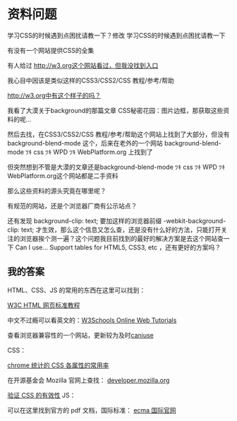# 资料问题

学习CSS的时候遇到点困扰请教一下？修改
学习CSS的时候遇到点困扰请教一下

有没有一个网站提供CSS的全集

有人给过 http://w3.org这个网站看过，但我没找到入口

我心目中因该是类似这样的CSS3/CSS2/CSS 教程/参考/帮助

http://w3.org中有这个样子的吗？

我看了大漠关于background的那篇文章 CSS秘密花园：图片边框，那获取这些资料的呢...

然后去找，在CSS3/CSS2/CSS 教程/参考/帮助这个网站上找到了大部分，但没有 background-blend-mode 这个，后来在老外的一个网站 background-blend-mode ﾂｷ css ﾂｷ WPD ﾂｷ WebPlatform.org 上找到了

但突然想到不管是大漠的文章还是background-blend-mode ﾂｷ css ﾂｷ WPD ﾂｷ WebPlatform.org这个网站都是二手资料

那么这些资料的源头究竟在哪里呢？

有规范的网站，还是个浏览器厂商有公示站点？

还有发现 background-clip: text; 要加这样的浏览器前缀 -webkit-background-clip: text; 才生效，那么这个信息又怎么查，还是没有什么好的方法，只能打开关注的浏览器挨个测一遍？这个问题我目前找到的最好的解决方案是去这个网站查一下 Can I use... Support tables for HTML5, CSS3, etc ，还有更好的方案吗？

## 我的答案

HTML、CSS、JS 的常用的东西在这里可以找到：

[W3C HTML 网页标准教程](http://www.w3chtml.com/)

中文不过瘾可以看英文的：[W3Schools Online Web Tutorials](http://www.w3schools.com/)

查看浏览器兼容性的一个网站，更新较为及时[caniuse](http://caniuse.com/)

CSS：

[chrome 统计的 CSS 各属性的常用率](https://www.chromestatus.com/metrics/css/popularity)

在开源基金会 Mozilla 官网上查找：
[developer.mozilla.org](https://developer.mozilla.org/en-US/docs/Web/CSS/Reference)

[验证 CSS 的有效性](http://jigsaw.w3.org/css-validator/#validate_by_input)
JS：

可以在这里找到官方的 pdf 文档，国际标准：
[ecma 国际官网](http://www.ecma-international.org/)




